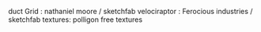 duct Grid : nathaniel moore / sketchfab
velociraptor : Ferocious industries / sketchfab
textures: polligon free textures

